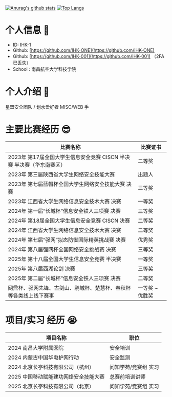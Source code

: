 [![Anurag's github stats](https://github-readme-stats.vercel.app/api?username=IHK-ONE&theme=default)](https://github.com/USERNAME/github-readme-stats)  [![Top Langs](https://github-readme-stats.vercel.app/api/top-langs/?username=IHK-ONE&layout=compact&theme=default)](https://github.com/USERNAME/github-readme-stats)

# 个人信息 👋
+ ID: IHK-1
+ Github: [https://github.com/IHK-ONE](https://github.com/IHK-ONE)
+ Github: [https://github.com/IHK-001](https://github.com/IHK-001) （2FA 已丢失）
+ School : 南昌航空大学科技学院

# 个人介绍 🧐
星盟安全团队 / 划水爱好者 MISC/WEB 手

# 主要比赛经历 😎
| 比赛名称 | 比赛证书 |
| --- | --- |
| 2023年 第17届全国大学生信息安全竞赛 CISCN 半决赛 半决赛（华东南赛区） | 二等奖 |
| 2023年 第三届陕西省大学生网络安全技能大赛 | 出题人 |
| 2023年 第七届蓝帽杯全国大学生网络安全技能大赛 决赛 | 三等奖 |
| 2023年 江西省大学生网络信息安全技术大赛 决赛 | 一等奖 |
| 2024年 第一届“长城杯”信息安全铁人三项赛 决赛 | 三等奖 |
| 2024年 第18届全国大学生信息安全竞赛 CISCN 决赛 | 二等奖 |
| 2024年 江西省大学生网络信息安全技术大赛 决赛 | 二等奖 |
| 2024年 第七届“强网”拟态防御国际精英挑战赛 决赛 | 优秀奖 |
| 2024年 第八届强网杯全国网络安全挑战赛 决赛 | 三等奖 |
| 2025年 第十八届全国大学生信息安全竞赛 半决赛 | 一等奖 |
| 2025年 第八届西湖论剑 决赛 | 三等奖 |
| 2025年 第二届“长城杯”信息安全铁人三项赛 决赛 | 二等奖 |
| 网鼎杯、强网先锋、古剑山、鹏城杯、楚慧杯、春秋杯 等各类线上线下赛事 | 一等奖 ~ 优胜奖  | 

# 项目/实习 经历 😭
| 项目名称 | 职位 |
| --- | --- | 
| 2024 南昌大学附属医院 | 安全培训 |
| 2024 内蒙古中国华电护网行动 | 安全监测 |
| 2024 北京长亭科技有限公司（杭州） | 问知学苑/竞赛组 实习 |
| 2025 中国移动赋能建功网络安全技能大赛 | 总赛前培训讲师 |
| 2025 北京长亭科技有限公司（北京） | 问知学苑/竞赛组 实习 |


